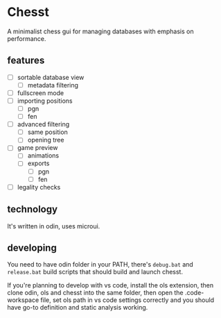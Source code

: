 # Chesst

A minimalist chess gui for managing databases with emphasis on performance.

## features

- [ ] sortable database view
  - [ ] metadata filtering
- [ ] fullscreen mode
- [ ] importing positions
  - [ ] pgn
  - [ ] fen
- [ ] advanced filtering
  - [ ] same position
  - [ ] opening tree
- [ ] game preview
  - [ ] animations
  - [ ] exports
    - [ ] pgn
    - [ ] fen
- [ ] legality checks

## technology

It's written in odin, uses microui.

## developing

You need to have odin folder in your PATH, there's `debug.bat` and `release.bat` build scripts that should build and launch chesst.

If you're planning to develop with vs code, install the ols extension, then clone odin, ols and chesst into the same folder, then open the .code-workspace file, set ols path in vs code settings correctly and you should have go-to definition and static analysis working.
